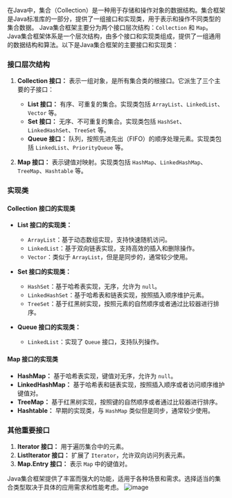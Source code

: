 在Java中，集合（Collection）是一种用于存储和操作对象的数据结构。集合框架是Java标准库的一部分，提供了一组接口和实现类，用于表示和操作不同类型的集合数据。
Java集合框架主要分为两个接口层次结构：`Collection` 和 `Map`。
Java集合框架体系是一个层次结构，由多个接口和实现类组成，提供了一组通用的数据结构和算法。以下是Java集合框架的主要接口和实现类：

### 接口层次结构

1. **Collection 接口：** 表示一组对象，是所有集合类的根接口。它派生了三个主要的子接口：
   - **List 接口：** 有序、可重复的集合。实现类包括 `ArrayList`、`LinkedList`、`Vector` 等。
   - **Set 接口：** 无序、不可重复的集合。实现类包括 `HashSet`、`LinkedHashSet`、`TreeSet` 等。
   - **Queue 接口：** 队列，按照先进先出（FIFO）的顺序处理元素。实现类包括 `LinkedList`、`PriorityQueue` 等。

2. **Map 接口：** 表示键值对映射。实现类包括 `HashMap`、`LinkedHashMap`、`TreeMap`、`Hashtable` 等。

### 实现类

#### Collection 接口的实现类

- **List 接口的实现类：**
  - `ArrayList`：基于动态数组实现，支持快速随机访问。
  - `LinkedList`：基于双向链表实现，支持高效的插入和删除操作。
  - `Vector`：类似于 `ArrayList`，但是是同步的，通常较少使用。

- **Set 接口的实现类：**
  - `HashSet`：基于哈希表实现，无序，允许为 `null`。
  - `LinkedHashSet`：基于哈希表和链表实现，按照插入顺序维护元素。
  - `TreeSet`：基于红黑树实现，按照元素的自然顺序或者通过比较器进行排序。

- **Queue 接口的实现类：**
  - `LinkedList`：实现了 `Queue` 接口，支持队列操作。

#### Map 接口的实现类

- **HashMap：** 基于哈希表实现，键值对无序，允许为 `null`。
- **LinkedHashMap：** 基于哈希表和链表实现，按照插入顺序或者访问顺序维护键值对。
- **TreeMap：** 基于红黑树实现，按照键的自然顺序或者通过比较器进行排序。
- **Hashtable：** 早期的实现类，与 `HashMap` 类似但是同步，通常较少使用。

### 其他重要接口

1. **Iterator 接口：** 用于遍历集合中的元素。
2. **ListIterator 接口：** 扩展了 `Iterator`，允许双向访问列表元素。
3. **Map.Entry 接口：** 表示 `Map` 中的键值对。

Java集合框架提供了丰富而强大的功能，适用于各种场景和需求。选择适当的集合类型取决于具体的应用需求和性能考虑。
![image](https://github.com/guangying23/java/assets/54796147/fa9903dd-be86-4cdf-9e8c-d81754148d42)

